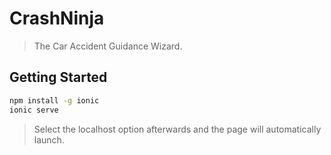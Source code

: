 
# CrashNinja
>The Car Accident Guidance Wizard.

## Getting Started
```bash
npm install -g ionic
ionic serve
```
>Select the localhost option afterwards and the page will automatically launch.

